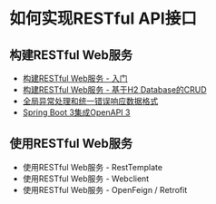 # 如何实现RESTful API接口


## 构建RESTful Web服务
- [构建RESTful Web服务 - 入门](./build_restful_web_service.md)
- [构建RESTful Web服务 - 基于H2 Database的CRUD](./build_restful_web_service_h2.md)
- [全局异常处理和统一错误响应数据格式](./error_handling.md)
- [Spring Boot 3集成OpenAPI 3](./springboot3_openapi3.md)

## 使用RESTful Web服务
- 使用RESTful Web服务 - RestTemplate
- 使用RESTful Web服务 - Webclient
- 使用RESTful Web服务 - OpenFeign / Retrofit



